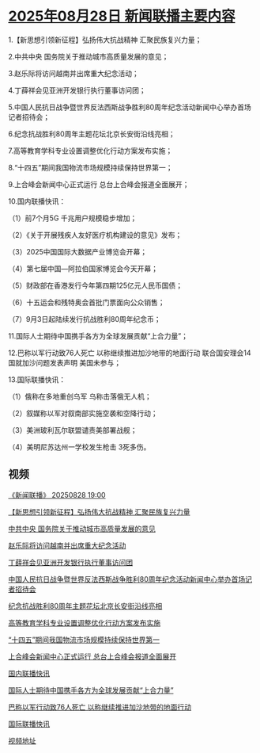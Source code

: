 # [2025年08月28日 新闻联播主要内容](https://tv.cctv.com/lm/xwlb/day/20250828.shtml)

1.【新思想引领新征程】弘扬伟大抗战精神 汇聚民族复兴力量；

2.中共中央 国务院关于推动城市高质量发展的意见；

3.赵乐际将访问越南并出席重大纪念活动；

4.丁薛祥会见亚洲开发银行执行董事访问团；

5.中国人民抗日战争暨世界反法西斯战争胜利80周年纪念活动新闻中心举办首场记者招待会；

6.纪念抗战胜利80周年主题花坛北京长安街沿线亮相；

7.高等教育学科专业设置调整优化行动方案发布实施；

8.“十四五”期间我国物流市场规模持续保持世界第一；

9.上合峰会新闻中心正式运行 总台上合峰会报道全面展开；

10.国内联播快讯：

（1）前7个月5G 千兆用户规模稳步增加；

（2）《关于开展残疾人友好医疗机构建设的意见》发布；

（3）2025中国国际大数据产业博览会开幕；

（4）第七届中国—阿拉伯国家博览会今天开幕；

（5）财政部在香港发行今年第四期125亿元人民币国债；

（6）十五运会和残特奥会首批门票面向公众销售；

（7）9月3日起陆续发行抗战胜利80周年纪念币；

11.国际人士期待中国携手各方为全球发展贡献“上合力量”；

12.巴称以军行动致76人死亡 以称继续推进加沙地带的地面行动 联合国安理会14国就加沙问题发表声明 美国未参与；

13.国际联播快讯：

（1）俄称在多地重创乌军 乌称击落俄无人机；

（2）叙媒称以军对叙南部实施空袭和空降行动；

（3）美洲玻利瓦尔联盟谴责美部署战舰；

（4）美明尼苏达州一学校发生枪击 3死多伤。

## 视频

[《新闻联播》 20250828 19:00](https://tv.cctv.com/2025/08/28/VIDEUFckkOwHkLtIL0f11PSc250828.shtml)

[【新思想引领新征程】弘扬伟大抗战精神 汇聚民族复兴力量](https://tv.cctv.com/2025/08/28/VIDEdIvCMFfWxkR0ebEY8jpH250828.shtml)

[中共中央 国务院关于推动城市高质量发展的意见](https://tv.cctv.com/2025/08/28/VIDEH1RaIq6QJ3bxlaIq4PzS250828.shtml)

[赵乐际将访问越南并出席重大纪念活动](https://tv.cctv.com/2025/08/28/VIDExuBoulzVcAl2zzLspGhZ250828.shtml)

[丁薛祥会见亚洲开发银行执行董事访问团](https://tv.cctv.com/2025/08/28/VIDEQxd5LmeLjOKUFUunhfbc250828.shtml)

[中国人民抗日战争暨世界反法西斯战争胜利80周年纪念活动新闻中心举办首场记者招待会](https://tv.cctv.com/2025/08/28/VIDEbVY9JpBRA5NLqa2ORq4V250828.shtml)

[纪念抗战胜利80周年主题花坛北京长安街沿线亮相](https://tv.cctv.com/2025/08/28/VIDEEyorTOeDR5h3RbTENMal250828.shtml)

[高等教育学科专业设置调整优化行动方案发布实施](https://tv.cctv.com/2025/08/28/VIDE5gn4DoHznnGyb0ijst3L250828.shtml)

[“十四五”期间我国物流市场规模持续保持世界第一](https://tv.cctv.com/2025/08/28/VIDEFAbaaqJyYuOeo94MeCUW250828.shtml)

[上合峰会新闻中心正式运行 总台上合峰会报道全面展开](https://tv.cctv.com/2025/08/28/VIDEVHX1ifhOy1X6AkmNt2WP250828.shtml)

[国内联播快讯](https://tv.cctv.com/2025/08/28/VIDEUBMWgulaNnAUJKtjqfkL250828.shtml)

[国际人士期待中国携手各方为全球发展贡献“上合力量”](https://tv.cctv.com/2025/08/28/VIDEa7XrlwoIhOB065MfSqQo250828.shtml)

[巴称以军行动致76人死亡 以称继续推进加沙地带的地面行动](https://tv.cctv.com/2025/08/28/VIDE6O20fRRUlokqhK1osusx250828.shtml)

[国际联播快讯](https://tv.cctv.com/2025/08/28/VIDELewZOrKmIH6j1t38kSBh250828.shtml)

[视频地址](https://tv.cctv.com/lm/xwlb/day/20250828.shtml) 

